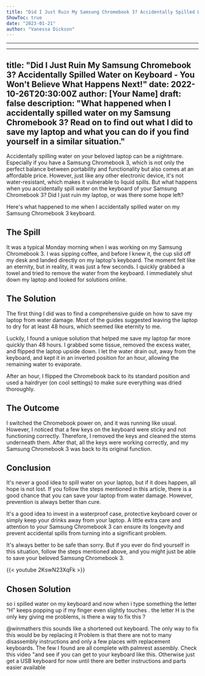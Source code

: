 ```yaml
---
title: "Did I Just Ruin My Samsung Chromebook 3? Accidentally Spilled Water on Keyboard - You Won't Believe What Happens Next!"
ShowToc: true 
date: "2023-01-21"
author: "Vanessa Dickson"
---
```

*****
---
title: "Did I Just Ruin My Samsung Chromebook 3? Accidentally Spilled Water on Keyboard - You Won't Believe What Happens Next!"
date: 2022-10-26T20:30:00Z
author: [Your Name]
draft: false
description: "What happened when I accidentally spilled water on my Samsung Chromebook 3? Read on to find out what I did to save my laptop and what you can do if you find yourself in a similar situation."
---

Accidentally spilling water on your beloved laptop can be a nightmare. Especially if you have a Samsung Chromebook 3, which is not only the perfect balance between portability and functionality but also comes at an affordable price. However, just like any other electronic device, it's not water-resistant, which makes it vulnerable to liquid spills. But what happens when you accidentally spill water on the keyboard of your Samsung Chromebook 3? Did I just ruin my laptop, or was there some hope left? 

Here's what happened to me when I accidentally spilled water on my Samsung Chromebook 3 keyboard.

## The Spill

It was a typical Monday morning when I was working on my Samsung Chromebook 3. I was sipping coffee, and before I knew it, the cup slid off my desk and landed directly on my laptop's keyboard. The moment felt like an eternity, but in reality, it was just a few seconds. I quickly grabbed a towel and tried to remove the water from the keyboard. I immediately shut down my laptop and looked for solutions online.

## The Solution

The first thing I did was to find a comprehensive guide on how to save my laptop from water damage. Most of the guides suggested leaving the laptop to dry for at least 48 hours, which seemed like eternity to me.

Luckily, I found a unique solution that helped me save my laptop far more quickly than 48 hours. I grabbed some tissue, removed the excess water, and flipped the laptop upside down. I let the water drain out, away from the keyboard, and kept it in an inverted position for an hour, allowing the remaining water to evaporate. 

After an hour, I flipped the Chromebook back to its standard position and used a hairdryer (on cool settings) to make sure everything was dried thoroughly.

## The Outcome

I switched the Chromebook power on, and it was running like usual. However, I noticed that a few keys on the keyboard were sticky and not functioning correctly. Therefore, I removed the keys and cleaned the stems underneath them. After that, all the keys were working correctly, and my Samsung Chromebook 3 was back to its original function.

## Conclusion

It's never a good idea to spill water on your laptop, but if it does happen, all hope is not lost. If you follow the steps mentioned in this article, there is a good chance that you can save your laptop from water damage. However, prevention is always better than cure.

It's a good idea to invest in a waterproof case, protective keyboard cover or simply keep your drinks away from your laptop. A little extra care and attention to your Samsung Chromebook 3 can ensure its longevity and prevent accidental spills from turning into a significant problem.

It's always better to be safe than sorry. But if you ever do find yourself in this situation, follow the steps mentioned above, and you might just be able to save your beloved Samsung Chromebook 3.

{{< youtube 2KswN23XqFk >}} 



## Chosen Solution
 so i spilled water on my keyboard and now when i type something  the letter “H” keeps popping up if my finger even slightly touches . the letter H is the only key giving me problems, is there a way to fix this ?

 @winmathers
this sounds like a shortened out keyboard. The only way to fix this would be by replacing it Problem is that there are not to many disassembly instructions and only a few places with replacement keyboards. The few I found are all complete with palmrest assembly. Check this video "and see if you can get to your keyboard like this. Otherwise just get a USB keyboard for now until there are better instructions and parts easier available




